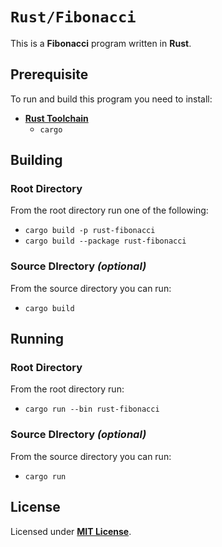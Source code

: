 # `Rust/Fibonacci`

This is a **Fibonacci** program written in **Rust**.

## Prerequisite

To run and build this program you need to install:

* [**Rust Toolchain**](https://www.rust-lang.org/tools/install)
  * `cargo`

## Building

### Root Directory

From the root directory run one of the following:

* `cargo build -p rust-fibonacci`
* `cargo build --package rust-fibonacci`

### Source DIrectory _(optional)_

From the source directory you can run:

* `cargo build`

## Running

### Root Directory

From the root directory run:

* `cargo run --bin rust-fibonacci`

### Source DIrectory _(optional)_

 From the source directory you can run:

* `cargo run`

## License

Licensed under [**MIT License**](https://github.com/altersabeh/codes/blob/main/LICENSE).
